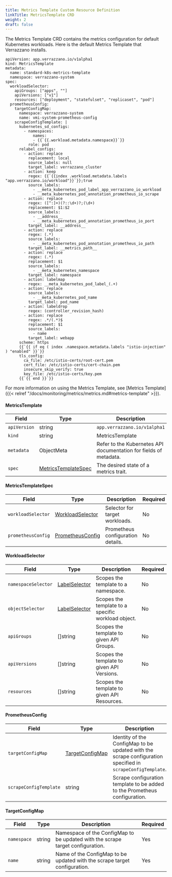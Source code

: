 ```yaml
---
title: Metrics Template Custom Resource Definition
linkTitle: MetricsTemplate CRD
weight: 2
draft: false
---
```


The Metrics Template CRD contains the metrics configuration for default Kubernetes workloads.
Here is the default Metrics Template that Verrazzano installs.

```
apiVersion: app.verrazzano.io/v1alpha1
kind: MetricsTemplate
metadata:
  name: standard-k8s-metrics-template
  namespace: verrazzano-system
spec:
  workloadSelector:
    apiGroups: ["apps", ""]
    apiVersions: ["v1"]
    resources: ["deployment", "statefulset", "replicaset", "pod"]
  prometheusConfig:
    targetConfigMap:
      namespace: verrazzano-system
      name: vmi-system-prometheus-config
    scrapeConfigTemplate: |
      kubernetes_sd_configs:
        - namespaces:
            names:
            - {{`{{.workload.metadata.namespace}}`}}
          role: pod
      relabel_configs:
        - action: replace
          replacement: local
          source_labels: null
          target_label: verrazzano_cluster
        - action: keep
          regex: {{`{{index .workload.metadata.labels "app.verrazzano.io/workload"}}`}};true
          source_labels:
            - __meta_kubernetes_pod_label_app_verrazzano_io_workload
            - __meta_kubernetes_pod_annotation_prometheus_io_scrape
        - action: replace
          regex: ([^:]+)(?::\d+)?;(\d+)
          replacement: $1:$2
          source_labels:
            - __address__
            - __meta_kubernetes_pod_annotation_prometheus_io_port
          target_label: __address__
        - action: replace
          regex: (.*)
          source_labels:
            - __meta_kubernetes_pod_annotation_prometheus_io_path
          target_label: __metrics_path__
        - action: replace
          regex: (.*)
          replacement: $1
          source_labels:
            - __meta_kubernetes_namespace
          target_label: namespace
        - action: labelmap
          regex: __meta_kubernetes_pod_label_(.+)
        - action: replace
          source_labels:
            - __meta_kubernetes_pod_name
          target_label: pod_name
        - action: labeldrop
          regex: (controller_revision_hash)
        - action: replace
          regex: .*/(.*)$
          replacement: $1
          source_labels:
            - name
          target_label: webapp
      scheme: https
      {{`{{ if eq ( index .namespace.metadata.labels "istio-injection" ) "enabled" }}`}}
      tls_config:
        ca_file: /etc/istio-certs/root-cert.pem
        cert_file: /etc/istio-certs/cert-chain.pem
        insecure_skip_verify: true
        key_file: /etc/istio-certs/key.pem
      {{`{{ end }}`}}
```

For more information on using the Metrics Template, see [Metrics Template]({{< relref "/docs/monitoring/metrics/metrics.md#metrics-template" >}}).

#### MetricsTemplate

| Field        | Type                                        | Description                                                       | Required |
|--------------|---------------------------------------------|-------------------------------------------------------------------|----------|
| `apiVersion` | string                                      | `app.verrazzano.io/v1alpha1`                                      | Yes      |
| `kind`       | string                                      | MetricsTemplate                                                   | Yes      |
| `metadata`   | ObjectMeta                                  | Refer to the Kubernetes API documentation for fields of metadata. | No       |
| `spec`       | [MetricsTemplateSpec](#metricstemplatespec) | The desired state of a metrics trait.                             | Yes      |

#### MetricsTemplateSpec
| Field              | Type                                  | Description                       | Required |
|--------------------|---------------------------------------|-----------------------------------|----------|
| `workloadSelector` | [WorkloadSelector](#workloadselector) | Selector for target workloads.    | No       |
| `prometheusConfig` | [PrometheusConfig](#prometheusconfig) | Prometheus configuration details. | No       |

#### WorkloadSelector
| Field               | Type                                                                                                       | Description                                        | Required |
|---------------------|------------------------------------------------------------------------------------------------------------|----------------------------------------------------|----------|
| `namespaceSelector` | [LabelSelector](https://kubernetes.io/docs/concepts/overview/working-with-objects/labels/#label-selectors) | Scopes the template to a namespace.                | No       |
| `objectSelector`    | [LabelSelector](https://kubernetes.io/docs/concepts/overview/working-with-objects/labels/#label-selectors) | Scopes the template to a specific workload object. | No       |
| `apiGroups`         | []string                                                                                                   | Scopes the template to given API Groups.           | No       |
| `apiVersions`       | []string                                                                                                   | Scopes the template to given API Versions.         | No       |
| `resources`         | []string                                                                                                   | Scopes the template to given API Resources.        | No       |

#### PrometheusConfig
| Field                  | Type                                | Description                                                                                                | Required |
|------------------------|-------------------------------------|------------------------------------------------------------------------------------------------------------|----------|
| `targetConfigMap`      | [TargetConfigMap](#targetconfigmap) | Identity of the ConfigMap to be updated with the scrape configuration specified in `scrapeConfigTemplate`. | Yes      |
| `scrapeConfigTemplate` | string                              | Scrape configuration template to be added to the Prometheus configuration.                                 | Yes      |

#### TargetConfigMap
| Field       | Type   | Description                                                                    | Required |
|-------------|--------|--------------------------------------------------------------------------------|----------|
| `namespace` | string | Namespace of the ConfigMap to be updated with the scrape target configuration. | Yes      |
| `name`      | string | Name of the ConfigMap to be updated with the scrape target configuration.      | Yes      |
